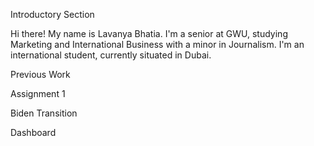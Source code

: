 Introductory Section

Hi there! My name is Lavanya Bhatia. I'm a senior at GWU, studying Marketing and International Business with a minor in Journalism. I'm an international student, currently situated in Dubai. 

Previous Work 

Assignment 1 


Biden Transition


Dashboard